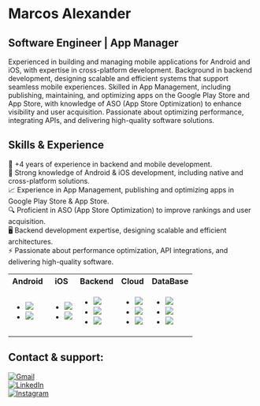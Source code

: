 # Marcos Alexander 
## Software Engineer | App Manager

Experienced in building and managing mobile applications for Android and iOS, with expertise in cross-platform development. Background in backend development, designing scalable and efficient systems that support seamless mobile experiences. Skilled in App Management, including publishing, maintaining, and optimizing apps on the Google Play Store and App Store, with knowledge of ASO (App Store Optimization) to enhance visibility and user acquisition. Passionate about optimizing performance, integrating APIs, and delivering high-quality software solutions. 

## Skills & Experience
🔧 +4 years of experience in backend and mobile development.  
📱 Strong knowledge of Android & iOS development, including native and cross-platform solutions.  
📈 Experience in App Management, publishing and optimizing apps in Google Play Store & App Store.  
🔍 Proficient in ASO (App Store Optimization) to improve rankings and user acquisition.  
🖥️ Backend development expertise, designing scalable and efficient architectures.  
⚡ Passionate about performance optimization, API integrations, and delivering high-quality software.

<!--
<img height="180em" src="https://github-readme-stats.vercel.app/api/top-langs/?username=malpv&hide_progress=true&show_icons=true&theme=radical&hide=C,c%2B%2B,Cplus,CMAKE,Batchfile,HTML,CSS,HLSL,ShaderLab,GAP,Blade&langs_count=8"/>
-->

<table>
  <tr>
    <th>Android</th>
    <th>iOS</th>
    <th>Backend</th>
    <th>Cloud</th>
    <th>DataBase</th>
  </tr>
  <tr>
    <td>
      <ul>
        <li><img src="https://img.shields.io/badge/Kotlin-0095D5?style=for-the-badge&logo=kotlin&logoColor=white&labelColor=101010"></li>
        <li><img src="https://img.shields.io/badge/Android_Studio-3DDC84?style=for-the-badge&logo=android-studio&logoColor=white&labelColor=101010"></li>
      </ul>
    </td>
    <td>
      <ul>
        <li><img src="https://img.shields.io/badge/Swift-FA7343?style=for-the-badge&logo=swift&logoColor=white&labelColor=101010"></li>
        <li><img src="https://img.shields.io/badge/Xcode-1575F9?style=for-the-badge&logo=xcode&logoColor=white&labelColor=101010"></li>
      </ul>
    </td>
    <td>
      <ul>
        <li><img src="https://img.shields.io/badge/Java-007396?style=for-the-badge&logo=kofi&logoColor=white&labelColor=101010"></li>
        <li><img src="https://img.shields.io/badge/Golang-00ADD8?style=for-the-badge&logo=go&logoColor=white&labelColor=101010"></li>
        <li><img src="https://img.shields.io/badge/Laravel-2e2e2e?style=for-the-badge&logo=laravel&logoColor=white&labelColor=101010"></li>
      </ul>
    </td>
    <td>
      <ul>
        <li><img src="https://img.shields.io/badge/Firebase-FFCA28?style=for-the-badge&logo=firebase&logoColor=white&labelColor=101010"></li>
        <li><img src="https://img.shields.io/badge/AWS-232F3E?style=for-the-badge&logo=amazonwebservices&logoColor=white&labelColor=101010"></li>
        <li><img src="https://img.shields.io/badge/Heroku-664986?style=for-the-badge&logo=heroku&logoColor=white&labelColor=101010"></li>
      </ul>
    </td>
    <td>
      <ul>
        <li><img src="https://img.shields.io/badge/SQLite-47A248?style=for-the-badge&logo=sqlite&logoColor=white&labelColor=101010"></li>
        <li><img src="https://img.shields.io/badge/MongoDB-47A248?style=for-the-badge&logo=mongodb&logoColor=white&labelColor=101010"></li>
        <li><img src="https://img.shields.io/badge/MySQL-4479A1?style=for-the-badge&logo=mysql&logoColor=white&labelColor=101010"></li>
      </ul>
    </td>
  </tr>
</table>

## Contact & support:
[![Gmail](https://img.shields.io/badge/Gmail-malpvdeveloper@gmail.com-FF0000?style=for-the-badge&logo=youtube&logoColor=white&labelColor=101010)]()
</br>
[![LinkedIn](https://img.shields.io/badge/LinkedIn-Marcos_Alexander_Valenzuela_Palma-0077B5?style=for-the-badge&logo=linkedin&logoColor=white&labelColor=101010)](https://www.linkedin.com/in/marcos-alexander/)
</br>
[![Instagram](https://img.shields.io/badge/Instagram-@_malpv-E4405F?style=for-the-badge&logo=instagram&logoColor=white&labelColor=101010)](https://www.instagram.com/_malpv/)
</br>

<!--
**MALPV/MALPV** is a ✨ _special_ ✨ repository because its `README.md` (this file) appears on your GitHub profile.

Here are some ideas to get you started:

- 🔭 I’m currently working on ...
- 🌱 I’m currently learning ...
- 👯 I’m looking to collaborate on ...
- 🤔 I’m looking for help with ...
- 💬 Ask me about ...
- 📫 How to reach me: ...
- 😄 Pronouns: ...
- ⚡ Fun fact: ...
-->
